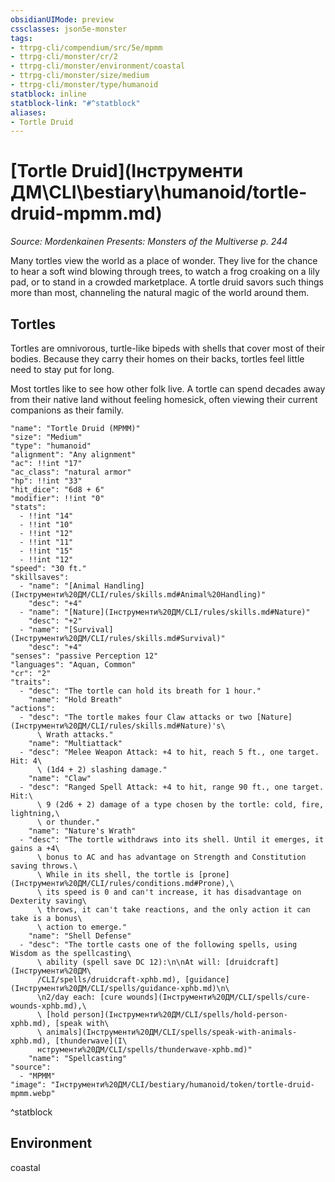```yaml
---
obsidianUIMode: preview
cssclasses: json5e-monster
tags:
- ttrpg-cli/compendium/src/5e/mpmm
- ttrpg-cli/monster/cr/2
- ttrpg-cli/monster/environment/coastal
- ttrpg-cli/monster/size/medium
- ttrpg-cli/monster/type/humanoid
statblock: inline
statblock-link: "#^statblock"
aliases:
- Tortle Druid
---
```

# [Tortle Druid](Інструменти ДМ\CLI\bestiary\humanoid/tortle-druid-mpmm.md)
*Source: Mordenkainen Presents: Monsters of the Multiverse p. 244*  

Many tortles view the world as a place of wonder. They live for the chance to hear a soft wind blowing through trees, to watch a frog croaking on a lily pad, or to stand in a crowded marketplace. A tortle druid savors such things more than most, channeling the natural magic of the world around them.

## Tortles

Tortles are omnivorous, turtle-like bipeds with shells that cover most of their bodies. Because they carry their homes on their backs, tortles feel little need to stay put for long.

Most tortles like to see how other folk live. A tortle can spend decades away from their native land without feeling homesick, often viewing their current companions as their family.

```statblock
"name": "Tortle Druid (MPMM)"
"size": "Medium"
"type": "humanoid"
"alignment": "Any alignment"
"ac": !!int "17"
"ac_class": "natural armor"
"hp": !!int "33"
"hit_dice": "6d8 + 6"
"modifier": !!int "0"
"stats":
  - !!int "14"
  - !!int "10"
  - !!int "12"
  - !!int "11"
  - !!int "15"
  - !!int "12"
"speed": "30 ft."
"skillsaves":
  - "name": "[Animal Handling](Інструменти%20ДМ/CLI/rules/skills.md#Animal%20Handling)"
    "desc": "+4"
  - "name": "[Nature](Інструменти%20ДМ/CLI/rules/skills.md#Nature)"
    "desc": "+2"
  - "name": "[Survival](Інструменти%20ДМ/CLI/rules/skills.md#Survival)"
    "desc": "+4"
"senses": "passive Perception 12"
"languages": "Aquan, Common"
"cr": "2"
"traits":
  - "desc": "The tortle can hold its breath for 1 hour."
    "name": "Hold Breath"
"actions":
  - "desc": "The tortle makes four Claw attacks or two [Nature](Інструменти%20ДМ/CLI/rules/skills.md#Nature)'s\
      \ Wrath attacks."
    "name": "Multiattack"
  - "desc": "Melee Weapon Attack: +4 to hit, reach 5 ft., one target. Hit: 4\
      \ (1d4 + 2) slashing damage."
    "name": "Claw"
  - "desc": "Ranged Spell Attack: +4 to hit, range 90 ft., one target. Hit:\
      \ 9 (2d6 + 2) damage of a type chosen by the tortle: cold, fire, lightning,\
      \ or thunder."
    "name": "Nature's Wrath"
  - "desc": "The tortle withdraws into its shell. Until it emerges, it gains a +4\
      \ bonus to AC and has advantage on Strength and Constitution saving throws.\
      \ While in its shell, the tortle is [prone](Інструменти%20ДМ/CLI/rules/conditions.md#Prone),\
      \ its speed is 0 and can't increase, it has disadvantage on Dexterity saving\
      \ throws, it can't take reactions, and the only action it can take is a bonus\
      \ action to emerge."
    "name": "Shell Defense"
  - "desc": "The tortle casts one of the following spells, using Wisdom as the spellcasting\
      \ ability (spell save DC 12):\n\nAt will: [druidcraft](Інструменти%20ДМ\
      /CLI/spells/druidcraft-xphb.md), [guidance](Інструменти%20ДМ/CLI/spells/guidance-xphb.md)\n\
      \n2/day each: [cure wounds](Інструменти%20ДМ/CLI/spells/cure-wounds-xphb.md),\
      \ [hold person](Інструменти%20ДМ/CLI/spells/hold-person-xphb.md), [speak with\
      \ animals](Інструменти%20ДМ/CLI/spells/speak-with-animals-xphb.md), [thunderwave](І\
      нструменти%20ДМ/CLI/spells/thunderwave-xphb.md)"
    "name": "Spellcasting"
"source":
  - "MPMM"
"image": "Інструменти%20ДМ/CLI/bestiary/humanoid/token/tortle-druid-mpmm.webp"
```
^statblock

## Environment

coastal